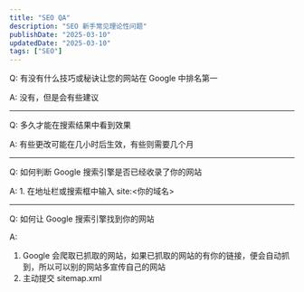 ```yaml
---
title: "SEO QA"
description: "SEO 新手常见理论性问题"
publishDate: "2025-03-10"
updatedDate: "2025-03-10"
tags: ["SEO"]
---
```


Q: 有没有什么技巧或秘诀让您的网站在 Google 中排名第一

A: 没有，但是会有些建议

---

Q: 多久才能在搜索结果中看到效果

A: 有些更改可能在几小时后生效，有些则需要几个月

---

Q: 如何判断 Google 搜索引擎是否已经收录了你的网站

A: 1. 在地址栏或搜索框中输入 site:<你的域名>

---

Q: 如何让 Google 搜索引擎找到你的网站

A: 
  1. Google 会爬取已抓取的网站，如果已抓取的网站的有你的链接，便会自动抓到，所以可以别的网站多宣传自己的网站
  2. 主动提交 sitemap.xml